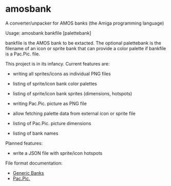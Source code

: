 amosbank
========

A converter/unpacker for AMOS banks (the Amiga programming language)

Usage: amosbank bankfile \[palettebank\]

bankfile is the AMOS bank to be extacted. The optional palettebank is the filename of an icon or sprite bank that can provide a color palette if bankfile is a Pac.Pic. file.


This project is in its infancy. Current features are:

* writing all sprites/icons as individual PNG files
* listing of sprite/icon bank color palettes
* listing of sprite/icon bank sprites (dimensions, hotspots)

* writing Pac.Pic. picture as PNG file
* allow fetching palette data from external icon or sprite file
* listing of Pac.Pic. picture dimensions

* listing of bank names

Planned features:
* write a JSON file with sprite/icon hotspots


File format documentation:
* [Generic Banks](http://www.exotica.org.uk/wiki/AMOS_file_formats)
* [Pac.Pic.](http://www.exotica.org.uk/wiki/AMOS_Pac.Pic._format)

